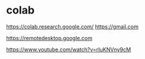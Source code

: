 # colab
https://colab.research.google.com/
https://gmail.com

https://remotedesktop.google.com

https://www.youtube.com/watch?v=rIuKNVny9cM
